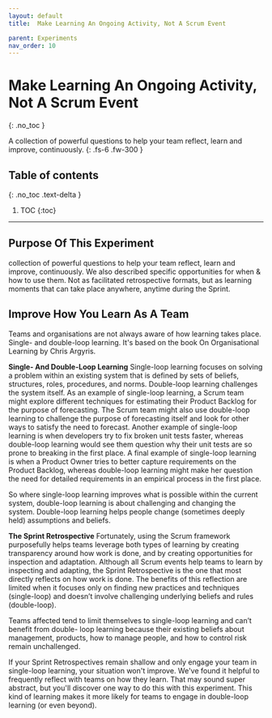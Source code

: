 ```yaml
---
layout: default
title:  Make Learning An Ongoing Activity, Not A Scrum Event

parent: Experiments
nav_order: 10
---
```


#  Make Learning An Ongoing Activity, Not A Scrum Event
{: .no_toc }

A collection of powerful questions to help your team reflect, learn and improve, continuously.
{: .fs-6 .fw-300 }

## Table of contents
{: .no_toc .text-delta }

1. TOC
{:toc}

---

##  Purpose Of This Experiment

collection of powerful questions to help your team reflect, learn and improve, continuously. We also described specific opportunities for when & how to use them. Not as facilitated retrospective formats, but as learning moments that can take place anywhere, anytime during the Sprint.

## Improve How You Learn As A Team

Teams and organisations are not always aware of how learning takes place. Single- and double-loop learning. It's based on the book On Organisational Learning by Chris Argyris.

**Single- And Double-Loop Learning**
Single-loop learning focuses on solving a problem within an existing system that is defined by sets of beliefs, structures, roles, procedures, and norms. Double-loop learning challenges the system itself. As an example of single-loop learning, a Scrum team might explore different techniques for estimating their Product Backlog for the purpose of forecasting. The Scrum team might also use double-loop learning to challenge the purpose of forecasting itself and look for other ways to satisfy the need to forecast. Another example of single-loop learning is when developers try to fix broken unit tests faster, whereas double-loop learning would see them question why their unit tests are so prone to breaking in the first place. A final example of single-loop learning is when a Product Owner tries to better capture requirements on the Product Backlog, whereas double-loop learning might make her question the need for detailed requirements in an empirical process in the first place.

So where single-loop learning improves what is possible within the current system, double-loop learning is about challenging and changing the system. Double-loop learning helps people change (sometimes deeply held) assumptions and beliefs.

**The Sprint Retrospective**
Fortunately, using the Scrum framework purposefully helps teams leverage both types of learning by creating transparency around how work is done, and by creating opportunities for inspection and adaptation. Although all Scrum events help teams to learn by inspecting and adapting, the Sprint Retrospective is the one that most directly reflects on how work is done. The benefits of this reflection are limited when it focuses only on finding new practices and techniques (single-loop) and doesn’t involve challenging underlying beliefs and rules (double-loop).

Teams affected tend to limit themselves to single-loop learning and can’t benefit from double- loop learning because their existing beliefs about management, products, how to manage people, and how to control risk remain unchallenged.

If your Sprint Retrospectives remain shallow and only engage your team in single-loop learning, your situation won't improve. We've found it helpful to frequently reflect with teams on how they learn. That may sound super abstract, but you'll discover one way to do this with this experiment. This kind of learning makes it more likely for teams to engage in double-loop learning (or even beyond).
